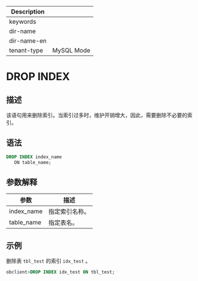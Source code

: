| Description   |                 |
|---------------|-----------------|
| keywords      |                 |
| dir-name      |                 |
| dir-name-en   |                 |
| tenant-type   | MySQL Mode      |

# DROP INDEX

## 描述

该语句用来删除索引。当索引过多时，维护开销增大，因此，需要删除不必要的索引。

## 语法

```sql
DROP INDEX index_name
   ON table_name;
```

## 参数解释

|   **参数**   | **描述**  |
|------------|---------|
| index_name | 指定索引名称。 |
| table_name | 指定表名。   |

## 示例

删除表 `tbl_test` 的索引 `idx_test` 。

```sql
obclient>DROP INDEX idx_test ON tbl_test;
```
